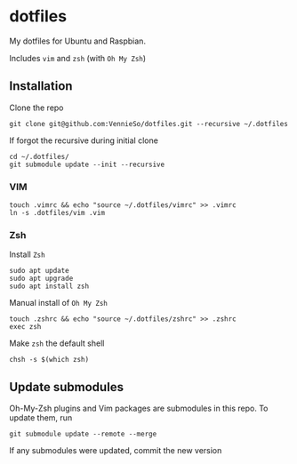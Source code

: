 # dotfiles

My dotfiles for Ubuntu and Raspbian.

Includes `vim` and `zsh` (with `Oh My Zsh`)


## Installation

Clone the repo

```
git clone git@github.com:VennieSo/dotfiles.git --recursive ~/.dotfiles
```

If forgot the recursive during initial clone

```
cd ~/.dotfiles/
git submodule update --init --recursive
```

### VIM

```
touch .vimrc && echo "source ~/.dotfiles/vimrc" >> .vimrc
ln -s .dotfiles/vim .vim
```

### Zsh

Install `Zsh`

```
sudo apt update
sudo apt upgrade
sudo apt install zsh
```

Manual install of `Oh My Zsh`

```
touch .zshrc && echo "source ~/.dotfiles/zshrc" >> .zshrc
exec zsh
```

Make `zsh` the default shell

```
chsh -s $(which zsh)
```


## Update submodules

Oh-My-Zsh plugins and Vim packages are submodules in this repo. To update them, run 

```
git submodule update --remote --merge
```

If any submodules were updated, commit the new version

